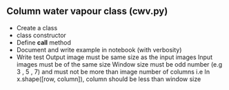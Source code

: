


## Column water vapour class (cwv.py)
- Create a class
- class constructor
- Define __call__ method
- Document and write example in notebook (with verbosity)
- Write test
   Output image must be same size as the input images
   Input images must be of the same size
   Window size must be odd number (e.g 3 , 5 , 7) and must not be more than image number of columns i.e In x.shape([row, column]), column should be less than window size
